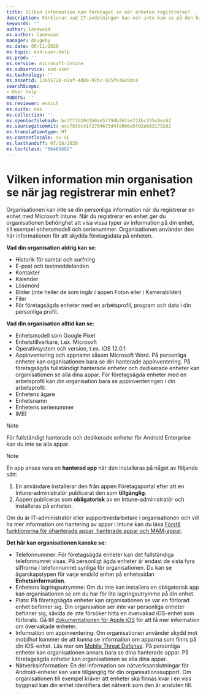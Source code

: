 ```yaml
---
title: Vilken information kan företaget se när enheten registreras?
description: Förklarar vad IT-avdelningen kan och inte kan se på den hanterade enheten.
keywords: ''
author: lenewsad
ms.author: lanewsad
manager: dougeby
ms.date: 06/11/2020
ms.topic: end-user-help
ms.prod: ''
ms.service: microsoft-intune
ms.subservice: end-user
ms.technology: ''
ms.assetid: 12655728-a1af-4d89-97bc-925fe36c0dc4
searchScope:
- User help
ROBOTS: ''
ms.reviewer: esmich
ms.suite: ems
ms.collection: ''
ms.openlocfilehash: bc3ff7b10d3b0ae5779db26fae711bc335c8ec62
ms.sourcegitcommit: eccf83dc41f2764675d4fd6b6e9f02e6631792d2
ms.translationtype: HT
ms.contentlocale: sv-SE
ms.lasthandoff: 07/18/2020
ms.locfileid: "86461682"
---
```

# <a name="what-information-can-my-organization-see-when-i-enroll-my-device"></a>Vilken information min organisation se när jag registrerar min enhet?

Organisationen kan inte se din personliga information när du registrerar en enhet med Microsoft Intune. När du registrerar en enhet ger du organisationen behörighet att visa vissa typer av information på din enhet, till exempel enhetsmodell och serienummer. Organisationen använder den här informationen för att skydda företagsdata på enheten.

**Vad din organisation aldrig kan se:**

- Historik för samtal och surfning
- E-post och textmeddelanden
- Kontakter
- Kalender
- Lösenord
- Bilder (inte heller de som ingår i appen Foton eller i Kamerabilder)
- Filer
- För företagsägda enheter med en arbetsprofil, program och data i din personliga profil. 

**Vad din organisation alltid kan se:**

- Enhetsmodell som Google Pixel
- Enhetstillverkare, t.ex. Microsoft
- Operativsystem och version, t.ex. iOS 12.0.1
- Appinventering och appnamn såsom Microsoft Word. På personliga enheter kan organisationen bara se din hanterade appinventering. På företagsägda fullständigt hanterade enheter och dedikerade enheter kan organisationen se alla dina appar. För företagsägda enheter med en arbetsprofil kan din organisation bara se appinventeringen i din arbetsprofil.
- Enhetens ägare
- Enhetsnamn
- Enhetens serienummer
- IMEI

 > [!NOTE]
 > För fullständigt hanterade och dedikerade enheter för Android Enterprise kan du inte se alla appar.
 
 > [!NOTE]
 > En app anses vara en **hanterad app** när den installeras på något av följande sätt:
 > 1. En användare installerar den från appen Företagsportal efter att en Intune-administratör publicerat den som **tillgänglig**.
 > 2. Appen publiceras som **obligatorisk** av en Intune-administratör och installeras på enheten. 
 >
 > Om du är IT-administratör eller supportmedarbetare i organisationen och vill ha mer information om hantering av appar i Intune kan du läsa [Förstå funktionerna för ohanterade appar, hanterade appar och MAM-appar](https://techcommunity.microsoft.com/t5/enterprise-mobility-security/understanding-the-capabilities-of-unmanaged-apps-managed-apps/ba-p/249164).
    
**Det här kan organisationen kanske se:**

- Telefonnummer: För företagsägda enheter kan det fullständiga telefonnumret visas. På personligt ägda enheter är endast de sista fyra siffrorna i telefonnumret synliga för organisationen. Du kan se ägarskapstypen för varje enskild enhet på enhetssidan **Enhetsinformation**.
- Enhetens lagringsutrymme: Om du inte kan installera en obligatorisk app kan organisationen se om du har för lite lagringsutrymme på din enhet.  
- Plats: På företagsägda enheter kan organisationen se var en förlorad enhet befinner sig. Din organisation ser inte var personliga enheter befinner sig, såvida de inte försöker hitta en övervakad iOS-enhet som förlorats. Gå till [dokumentationen för Apple iOS](https://go.microsoft.com/fwlink/?linkid=853816) för att få mer information om övervakade enheter.  
- Information om appinventering: Om organisationen använder skydd mot mobilhot kommer de att kunna se information om apparna som finns på din iOS-enhet. Läs mer om [Mobile Threat Defense](set-up-mobile-threat-defense.md). På personliga enheter kan organisationen annars bara se dina hanterade appar. På företagsägda enheter kan organisationen se alla dina appar.
- Nätverksinformation: En del information om nätverksanslutningar för Android-enheter kan vara tillgänglig för din organisationssupport. Om organisationen till exempel kräver att enheter ska finnas kvar i en viss byggnad kan din enhet identifiera det nätverk som den är ansluten till. 
